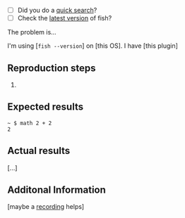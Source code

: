 - [ ] Did you do a [quick search](https://github.com/issues?utf8=✓&q=is%3Aissue+user%3Afish-shell)?
- [ ] Check the [latest version](https://github.com/fish-shell/fish-shell/releases/tag/2.3.1) of fish?

The problem is…

I'm using [`fish --version`] on [this OS]. I have [this plugin]

## Reproduction steps
1. 

## Expected results
	~ $ math 2 + 2
	2

## Actual results
[...]

## Additonal Information

[maybe a [recording](https://asciinema.org) helps]
